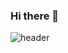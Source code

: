 ### Hi there 👋

![header](https://capsule-render.vercel.app/api?type=waving&color=timeGradient&height=300&section=header&text=It's_good_to_see_you%20render&fontSize=90)

<!--
**waterlee6/waterlee6** is a ✨ _special_ ✨ repository because its `README.md` (this file) appears on your GitHub profile.

Here are some ideas to get you started:

- 🔭 I’m currently working on ...
- 🌱 I’m currently learning ...
- 👯 I’m looking to collaborate on ...
- 🤔 I’m looking for help with ...
- 💬 Ask me about ...
- 📫 How to reach me: ...
- 😄 Pronouns: ...
- ⚡ Fun fact: ...
-->
